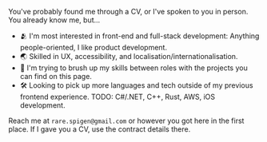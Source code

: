 You've probably found me through a CV, or I've spoken to you in person. You already know me, but...

- 🫂 I'm most interested in front-end and full-stack development: Anything people-oriented, I like product development.
- 🌏 Skilled in UX, accessibility, and localisation/internationalisation.
- 📐 I'm trying to brush up my skills between roles with the projects you can find on this page. 
- 🛠️ Looking to pick up more languages and tech outside of my previous frontend experience. TODO: C#/.NET, C++, Rust, AWS, iOS development. 

Reach me at `rare.spigen@gmail.com` or however you got here in the first place. If I gave you a CV, use the contract details there.
